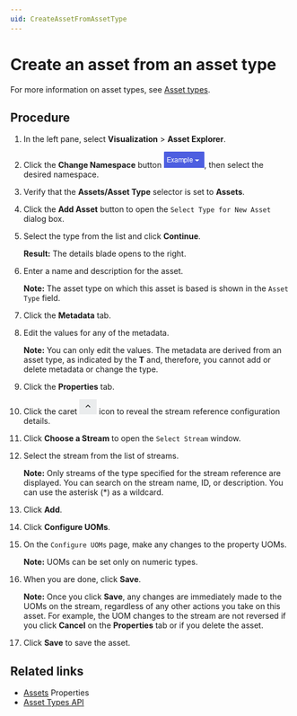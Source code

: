 ```yaml
---
uid: CreateAssetFromAssetType
---
```


# Create an asset from an asset type

For more information on asset types, see [Asset types](xref:AssetTypes).

## Procedure

1. In the left pane, select **Visualization** > **Asset Explorer**.

1. Click the **Change Namespace** button ![Namespace button](images/namespace-btn.png), then select the desired namespace.

1. Verify that the **Assets/Asset Type** selector is set to **Assets**.

1. Click the **Add Asset** button to open the `Select Type for New Asset` dialog box. 

1. Select the type from the list and click **Continue**.
   
   **Result:** The details blade opens to the right.

1. Enter a name and description for the asset.

    **Note:** The asset type on which this asset is based is shown in the `Asset Type` field.

1. Click the **Metadata** tab. 

1. Edit the values for any of the metadata.

    **Note:** You can only edit the values. The metadata are derived from an asset type, as indicated by the **T** and, therefore, you cannot add or delete metadata or change the type.

1. Click the **Properties** tab.

1. Click the caret ![](images/caret.png) icon to reveal the stream reference configuration details. 

1. Click **Choose a Stream** to open the `Select Stream` window.

1. Select the stream from the list of streams.

     **Note:** Only streams of the type specified for the stream reference are displayed. You can search on the stream name, ID, or description. You can use the asterisk (*) as a wildcard.

1. Click **Add**.

1. Click **Configure UOMs**. 

1. On the `Configure UOMs` page, make any changes to the property UOMs.

    **Note:** UOMs can be set only on numeric types.

1. When you are done, click **Save**.

     **Note:** Once you click **Save**, any changes are immediately made to the UOMs on the stream, regardless of any other actions you take on this asset. For example, the UOM changes to the stream are not reversed if you click **Cancel** on the **Properties** tab or if you delete the asset.

1. Click **Save** to save the asset.

## Related links

- [Assets](xref:AssetsProperties) Properties
- [Asset Types API](xref:AssetTypesAPI)
